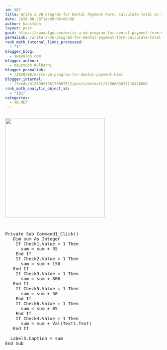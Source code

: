 ```yaml
---
id: 587
title: Write a VB Program for Dental Payment Form. Calculate total on selected options from check boxes.
date: 2020-08-28T14:09:00+00:00
author: kaustubh
layout: post
guid: https://swayalgo.com/write-a-vb-program-for-dental-payment-form-calculate-total-on-selected-options-from-check-boxes/
permalink: /write-a-vb-program-for-dental-payment-form-calculate-total-on-selected-options-from-check-boxes/
rank_math_internal_links_processed:
  - "1"
blogger_blog:
  - swayalgo.com
blogger_author:
  - Kaustubh Kulkarni
blogger_permalink:
  - /2020/08/write-vb-program-for-dental-payment.html
blogger_internal:
  - /feeds/8126989156179907512/posts/default/1296083623110418008
rank_math_analytic_object_id:
  - "191"
categories:
  - VB.NET
---
```

<div style="clear: both;">
  <a href="https://1.bp.blogspot.com/-9tOY8WBDRFc/X0kP6uZf5LI/AAAAAAAAffw/m5k1N-KmDsAs9bO0cPmTPRbvt7Etf1gUgCLcBGAsYHQ/s499/1.png" style="display: block; padding: 1em 0; text-align: none;"><img alt="" border="0" height="320" data-original-height="499" data-original-width="288" src="https://1.bp.blogspot.com/-9tOY8WBDRFc/X0kP6uZf5LI/AAAAAAAAffw/m5k1N-KmDsAs9bO0cPmTPRbvt7Etf1gUgCLcBGAsYHQ/s320/1.png" /></a>
</div>

<pre><br />Private Sub Command1_Click()<br />	Dim sum As Integer<br />	If Check1.Value = 1 Then<br />		sum = sum + 35<br />	End If<br />	If Check2.Value = 1 Then<br />		sum = sum + 150<br />	End If<br />	If Check3.Value = 1 Then<br />		sum = sum + 800<br />	End If<br />	If Check5.Value = 1 Then<br />		sum = sum + 50<br />	End If<br />	If Check6.Value = 1 Then<br />		sum = sum + 85<br />	End If<br />	If Check4.Value = 1 Then<br />		sum = sum + Val(Text1.Text)<br />	End If<br />	<br />	Label5.Caption = sum<br />End Sub<br /><br /><br /><br /><br /><br /></pre>
